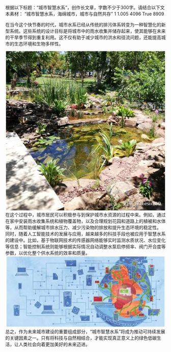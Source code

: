根据以下标题：“城市智慧水系”，创作长文章，字数不少于300字。请结合以下文本素材：
“城市智慧水系，海绵城市，城市与自然共存”
1
1.005
4096
True
8909

在当今这个快节奏的时代，城市水系已经从传统的排污体系转变为一种智慧化的新型系统。这些系统的设计目标是将城市中的雨水收集并储存起来，使其能够在未来的干旱季节得到重复利用。这不仅有助于减少城市的洪水和径流问题，还能提高城市的生态环境和生物多样性。
<div align="center"> <img src=temp_0_0.png width = 500/> </div>在这个过程中，城市居民可以积极参与到保护城市水资源的过程中来。例如，通过在家中安装雨水收集系统和植物覆盖物，以及合理规划花园和道路上的植被和水体等，从而帮助缓解城市排水压力、减少污染物的排放和提升生态环境的稳定性。
同时，随着人工智能技术的发展与应用，越来越多的科技手段也被应用于智慧水系的建设中。比如，基于物联网技术的传感器网络能够实时监测水质状况、水位变化等信息；智能控制系统则能够根据实际情况自动调整水泵启停频率、阀门开合度等参数，以优化整个供水系统的效率和质量。
<div align="center"> <img src=temp_1_3.png width = 500/> </div>总之，作为未来城市建设的重要组成部分，“城市智慧水系”将成为推动可持续发展的关键因素之一。只有将科技与自然相结合，才能实现真正意义上的绿色低碳生活，让人类社会向着更加美好的未来迈进。
